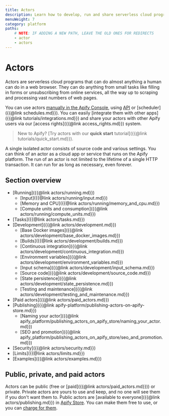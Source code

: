 ```yaml
---
title: Actors
description: Learn how to develop, run and share serverless cloud programs. Create your own web scraping and automation tools and publish them on the Apify platform.
menuWeight: 7
category: platform
paths:
    # NOTE: IF ADDING A NEW PATH, LEAVE THE OLD ONES FOR REDIRECTS
    - actor
    - actors
---
```


# Actors

Actors are serverless cloud programs that can do almost anything a human can do in a web browser. They can do anything from small tasks like filling in forms or unsubscribing from online services, all the way up to scraping and processing vast numbers of web pages.

You can use actors [manually in the Apify Console](https://console.apify.com/actors), using [API](/api/v2) or [scheduler]({{@link schedules.md}}). You can easily [integrate them with other apps]({{@link tutorials/integrations.md}}) and share your actors with other Apify users via our [access rights]({{@link access_rights.md}}) system.

> New to Apify? [Try actors with our **quick start** tutorial]({{@link tutorials/quick_start.md}}).

A single isolated actor consists of source code and various settings. You can think of an actor as a cloud app or service that runs on the Apify platform. The run of an actor is not limited to the lifetime of a single HTTP transaction. It can run for as long as necessary, even forever.

## Section overview

-   [Running]({{@link actors/running.md}})
    -   [Input]({{@link actors/running/input.md}})
    -   [Memory and CPU]({{@link actors/running/memory_and_cpu.md}})
    -   [Compute units and consumption]({{@link actors/running/compute_units.md}})
-   [Tasks]({{@link actors/tasks.md}})
-   [Development]({{@link actors/development.md}})
    -   [Base Docker images]({{@link actors/development/base_docker_images.md}})
    -   [Builds]({{@link actors/development/builds.md}})
    -   [Continuous integration]({{@link actors/development/continuous_integration.md}})
    -   [Environment variables]({{@link actors/development/environment_variables.md}})
    -   [Input schema]({{@link actors/development/input_schema.md}})
    -   [Source code]({{@link actors/development/source_code.md}})
    -   [State persistence]({{@link actors/development/state_persistence.md}})
    -   [Testing and maintenance]({{@link actors/development/testing_and_maintenance.md}})
-   [Paid actors]({{@link actors/paid_actors.md}})
-   [Publishing]({{@link apify-platform/publishing-actors-on-apify-store.md}})
    -   [Naming your actor]({{@link apify_platform/publishing_actors_on_apify_store/naming_your_actor.md}})
    -   [SEO and promotion]({{@link apify_platform/publishing_actors_on_apify_store/seo_and_promotion.md}})
-   [Security]({{@link actors/security.md}})
-   [Limits]({{@link actors/limits.md}})
-   [Examples]({{@link actors/examples.md}})

## Public, private, and paid actors

Actors can be public (free or [paid]({{@link actors/paid_actors.md}})) or private. Private actors are yours to use and keep, and no one will see them if you don't want them to. Public actors are [available to everyone]({{@link actors/publishing.md}}) in [Apify Store](https://apify.com/store). You can make them free to use, or you can [charge for them](https://blog.apify.com/make-regular-passive-income-developing-web-automation-actors-b0392278d085/).
